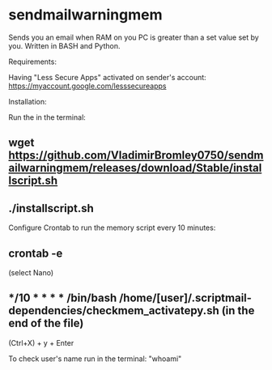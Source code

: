 # sendmailwarningmem
Sends you an email when RAM on you PC is greater than a set value set by you. Written in BASH and Python.

Requirements:

  Having "Less Secure Apps" activated on sender's account: https://myaccount.google.com/lesssecureapps
  
  
Installation:

  Run the in the terminal:         
  
  wget https://github.com/VladimirBromley0750/sendmailwarningmem/releases/download/Stable/installscript.sh
  ------
  ./installscript.sh
  ------
  Configure Crontab to run the memory script every 10 minutes:
  
  crontab -e
  -----------------                                                                
  (select Nano)
 
  */10 * * * * /bin/bash /home/[user]/.scriptmail-dependencies/checkmem_activatepy.sh         (in the end of the file)
  -----------------
  (Ctrl+X) + y + Enter
  
  To check user's name run in the terminal: "whoami"
